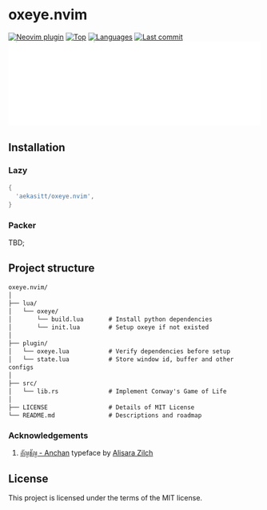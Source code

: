 # oxeye.nvim

[![Neovim plugin](https://img.shields.io/badge/neovim-plugin-57A143?logo=neovim)](https://neovim.io)
[![Top](https://img.shields.io/github/languages/top/aekasitt/oxeye.nvim)](https://github.com/aekasitt/oxeye.nvim)
[![Languages](https://img.shields.io/github/languages/count/aekasitt/oxeye.nvim)](https://github.com/aekasitt/oxeye.nvim)
[![Last commit](https://img.shields.io/github/last-commit/aekasitt/oxeye.nvim/master)](https://github.com/aekasitt/oxeye.nvim)
![Oxeye Banner](static/oxeye-banner.svg)

## Installation

### Lazy

```lua
{
  'aekasitt/oxeye.nvim',
}
```

### Packer

TBD;

## Project structure

```
oxeye.nvim/
│
├── lua/
│   └── oxeye/
│       └── build.lua       # Install python dependencies
│       └── init.lua        # Setup oxeye if not existed
│
├── plugin/
│   └── oxeye.lua           # Verify dependencies before setup
│   └── state.lua           # Store window id, buffer and other configs
│
├── src/
│   └── lib.rs              # Implement Conway's Game of Life
│
├── LICENSE                 # Details of MIT License
└── README.md               # Descriptions and roadmap
```

### Acknowledgements

1. [อัญชัญ - Anchan](https://www.f0nt.com/release/anchan/) typeface by [Alisara Zilch](https://www.f0nt.com/author/zilch/)

## License

This project is licensed under the terms of the MIT license.
